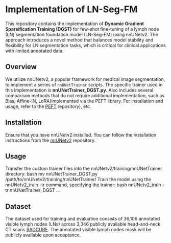 # Implementation of LN-Seg-FM

This repository contains the implementation of **Dynamic Gradient Sparsification Training (DGST)** for few-shot fine-tuning of a lymph node (LN) segmentation foundation model (LN-Seg-FM) using nnUNetv2. The approach introduces a novel method that balances model stability and flexibility for LN segmentation tasks, which is critical for clinical applications with limited annotated data.

## Overview

We utilize nnUNetv2, a popular framework for medical image segmentation, to implement a series of `nnUNetTrainer` scripts. The specific trainer used in this implementation is **nnUNetTrainer_DGST.py**. Also includes several comparison methods that do not require additional implementation, such as Bias, Affine-IN, LoRA(Implemented via the PEFT library. For installation and usage, refer to the [PEFT](https://github.com/huggingface/peft) repository), etc. 

## Installation

Ensure that you have nnUNetv2 installed. You can follow the installation instructions from the [nnUNetv2](https://github.com/MIC-DKFZ/nnUNet) repository.

## Usage

Transfer the custom trainer files into the nnUNetv2/training/nnUNetTrainer directory:
bash
mv nnUNetTrainer_DGST.py /path/to/nnUNetv2/training/nnUNetTrainer/
Train the model using the nnUNetv2_train -tr command, specifying the trainer:
bash nnUNetv2_train -tr nnUNetTrainer_DGST ...

## Dataset

The dataset used for training and evaluation consists of 36,106 annotated visible lymph nodes (LNs) across 3,346 publicly available head-and-neck CT scans [RADCURE](https://www.cancerimagingarchive.net/collection/radcure). The annotated visible lymph nodes mask will be publicly available upon acceptance.

